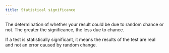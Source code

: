 ```yaml
---
title: Statistical significance
---
```

The determination of whether your result could be due to random chance or not. 
The greater the significance, the less due to chance.

If a test is statistically significant, it means the results of the test are real and not an error caused by random change. 